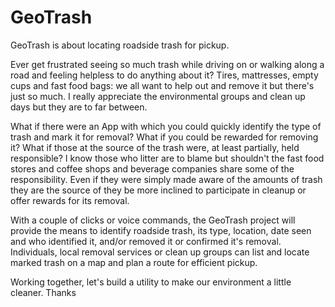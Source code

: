 # GeoTrash
GeoTrash is about locating roadside trash for pickup.

Ever get frustrated seeing so much trash while driving on or walking along a road and feeling helpless to do anything about it?
Tires, mattresses, empty cups and fast food bags: we all want to help out and remove it but there's just so much. I really appreciate the environmental groups and clean up days but they are to far between. 

What if there were an App with which you could quickly identify the type of trash and mark it for removal? What if you could be rewarded for removing it? What if those at the source of the trash were, at least partially, held responsible? I know those who litter are to blame but shouldn't the fast food stores and coffee shops and beverage companies share some of the responsibility. Even if they were simply made
aware of the amounts of trash they are the source of they be more inclined to participate in cleanup or offer rewards for its removal.

With a couple of clicks or voice commands, the GeoTrash project will provide the means to identify roadside trash, its type, location, date seen and who identified it, and/or removed it or confirmed it's removal. Individuals, local removal services or clean up groups can list and locate marked trash on a map and plan a route for efficient pickup.

Working together, let's build a utility to make our environment a little cleaner. Thanks